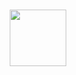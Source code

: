 <br>
<br>
<br>
<br>
<br>
<br>
<br>
<br>
<br>
<p align="center">
  <img src="https://media.giphy.com/media/hrRJ41JB2zlgZiYcCw/source.gif" width="100">
</p>
<br>
<br>
<br>
<br>
<br>
<br>
